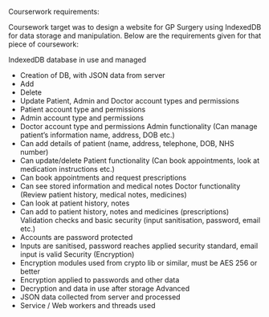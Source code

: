 Courserwork requirements:

Coursework target was to design a website for GP Surgery using IndexedDB for data storage and manipulation. 
Below are the requirements given for that piece of coursework: 


IndexedDB database in use and managed 
-	Creation of DB, with JSON data from server 
  -	Add 
  -	Delete 
  -	Update 
Patient, Admin and Doctor account types and permissions 
  -	Patient account type and permissions 
  -	Admin account type and permissions 
  -	Doctor account type and permissions 
Admin functionality (Can manage patient’s information name, address, DOB etc.) 
  -	Can add details of patient (name, address, telephone, DOB, NHS number)
  -	Can update/delete 
Patient functionality (Can book appointments, look at medication instructions etc.) 
  -	Can book appointments and request prescriptions 
  -	Can see stored information and medical notes 
Doctor functionality (Review patient history, medical notes, medicines) 
  -	Can look at patient history, notes 
  -	Can add to patient history, notes and medicines (prescriptions) 
Validation checks and basic security (input sanitisation, password, email etc.)
  -	Accounts are password protected 
  -	Inputs are sanitised, password reaches applied security standard, email input is valid 
Security (Encryption) 
  -	Encryption modules used from crypto lib or similar, must be AES 256 or better 
  -	Encryption applied to passwords and other data 
  -	Decryption and data in use after storage 
Advanced 
  -	JSON data collected from server and processed 
  -	Service / Web workers and threads used 
